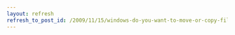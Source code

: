 ```yaml
---
layout: refresh
refresh_to_post_id: /2009/11/15/windows-do-you-want-to-move-or-copy-files-from-this-zone
---
```

